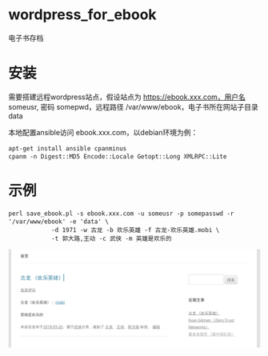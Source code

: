 # wordpress_for_ebook
电子书存档

# 安装

需要搭建远程wordpress站点，假设站点为 https://ebook.xxx.com，用户名 someusr, 密码 somepwd，远程路径 /var/www/ebook，电子书所在网站子目录 data

本地配置ansible访问 ebook.xxx.com，以debian环境为例：

    apt-get install ansible cpanminus
    cpanm -n Digest::MD5 Encode::Locale Getopt::Long XMLRPC::Lite

# 示例

    perl save_ebook.pl -s ebook.xxx.com -u someusr -p somepasswd -r '/var/www/ebook' -e 'data' \
                -d 1971 -w 古龙 -b 欢乐英雄 -f 古龙-欢乐英雄.mobi \
                -t 郭大路,王动 -c 武侠 -m 英雄是欢乐的

![save_ebook_to_wordpress.png](save_ebook_to_wordpress.png)
